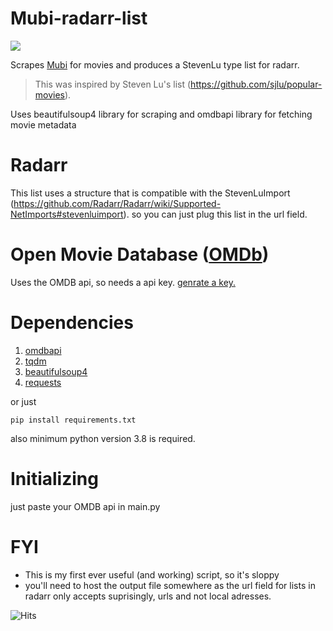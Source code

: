 # Mubi-radarr-list

<p align="left">
	<img src="https://img.shields.io/badge/License-MIT-green?style=for-the-badge">
</p>



Scrapes [Mubi](https://www.mubi.com/showing) for movies and produces a StevenLu type list for radarr.
> This was inspired by Steven Lu's list (https://github.com/sjlu/popular-movies).

Uses beautifulsoup4 library for scraping and omdbapi library for fetching movie metadata

# Radarr
This list uses a structure that is compatible with the StevenLuImport (https://github.com/Radarr/Radarr/wiki/Supported-NetImports#stevenluimport).
so you can just plug this list in the url field.

# Open Movie Database ([OMDb](https://www.omdbapi.com))

Uses the OMDB api, so needs a api key.
[genrate a key.](https://www.omdbapi.com/apikey.aspx)

# Dependencies
1. [omdbapi](https://pypi.org/project/omdbapi/)
2. [tqdm](https://pypi.org/project/tqdm/)
3. [beautifulsoup4](https://pypi.org/project/beautifulsoup4/)
4. [requests](https://pypi.org/project/requests/)

 or just
```
pip install requirements.txt
```
 also minimum python version 3.8 is required.

# Initializing

just paste your OMDB api in main.py

# FYI
+ This is my first ever useful (and working) script, so it's sloppy
+ you'll need to host the output file somewhere as the url field for lists in radarr only accepts suprisingly, urls and not local adresses.

<img src="https://hitcounter.pythonanywhere.com/count/tag.svg?url=https%3A%2F%2Fgithub.com%2FSuchaComic%2FMubi-radarr-list" alt="Hits">
